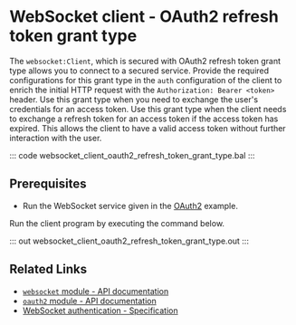 # WebSocket client - OAuth2 refresh token grant type

The `websocket:Client`, which is secured with OAuth2 refresh token grant type allows you to connect to a secured service. Provide the required configurations for this grant type in the `auth` configuration of the client to enrich the initial HTTP request with the `Authorization: Bearer <token>` header. Use this grant type when you need to exchange the user's credentials for an access token. Use this grant type when the client needs to exchange a refresh token for an access token if the access token has expired. This allows the client to have a valid access token without further interaction with the user.

::: code websocket_client_oauth2_refresh_token_grant_type.bal :::

## Prerequisites
- Run the WebSocket service given in the [OAuth2](/learn/by-example/websocket-service-oauth2/) example.

Run the client program by executing the command below.

::: out websocket_client_oauth2_refresh_token_grant_type.out :::

## Related Links
- [`websocket` module - API documentation](https://lib.ballerina.io/ballerina/websocket/latest)
- [`oauth2` module - API documentation](https://lib.ballerina.io/ballerina/oauth2/latest/)
- [WebSocket authentication - Specification](/spec/websocket/#52-authentication-and-authorization)
